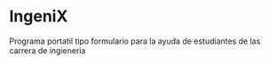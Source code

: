 # IngeniX
Programa portatil tipo formulario para la ayuda de estudiantes de las carrera de ingieneria
